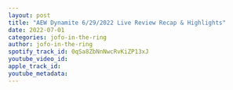 ```yaml
---
layout: post
title: "AEW Dynamite 6/29/2022 Live Review Recap & Highlights"
date: 2022-07-01
categories: jofo-in-the-ring
author: jofo-in-the-ring
spotify_track_id: 0qSa8ZbNnNwcRvKiZP13xJ
youtube_video_id: 
apple_track_id: 
youtube_metadata: 
---
```

